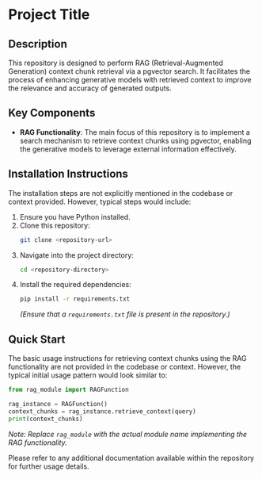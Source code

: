 # Project Title

## Description
This repository is designed to perform RAG (Retrieval-Augmented Generation) context chunk retrieval via a pgvector search. It facilitates the process of enhancing generative models with retrieved context to improve the relevance and accuracy of generated outputs.

## Key Components
- **RAG Functionality**: The main focus of this repository is to implement a search mechanism to retrieve context chunks using pgvector, enabling the generative models to leverage external information effectively.

## Installation Instructions
The installation steps are not explicitly mentioned in the codebase or context provided. However, typical steps would include:
1. Ensure you have Python installed.
2. Clone this repository:
   ```bash
   git clone <repository-url>
   ```
3. Navigate into the project directory:
   ```bash
   cd <repository-directory>
   ```
4. Install the required dependencies:
   ```bash
   pip install -r requirements.txt
   ```
   *(Ensure that a `requirements.txt` file is present in the repository.)*

## Quick Start
The basic usage instructions for retrieving context chunks using the RAG functionality are not provided in the codebase or context. However, the typical initial usage pattern would look similar to:
```python
from rag_module import RAGFunction

rag_instance = RAGFunction()
context_chunks = rag_instance.retrieve_context(query)
print(context_chunks)
```
*Note: Replace `rag_module` with the actual module name implementing the RAG functionality.* 

Please refer to any additional documentation available within the repository for further usage details.